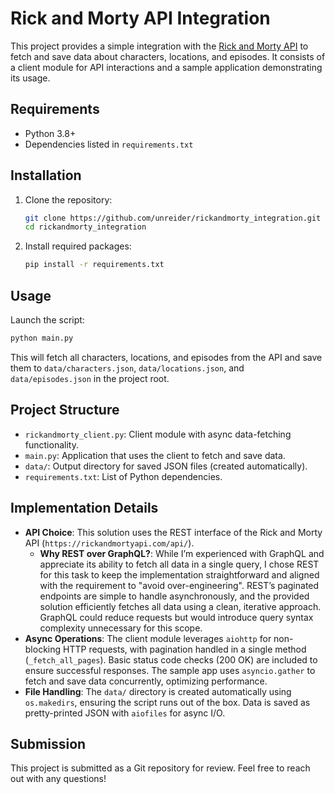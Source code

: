 # Rick and Morty API Integration

This project provides a simple integration with the [Rick and Morty API](https://rickandmortyapi.com/) to fetch and save data about characters, locations, and episodes. It consists of a client module for API interactions and a sample application demonstrating its usage.

## Requirements
- Python 3.8+
- Dependencies listed in `requirements.txt`

## Installation
1. Clone the repository:
   ```bash
   git clone https://github.com/unreider/rickandmorty_integration.git
   cd rickandmorty_integration
   ```
2. Install required packages:
   ```bash
   pip install -r requirements.txt
   ```

## Usage
Launch the script:
```bash
python main.py
```

This will fetch all characters, locations, and episodes from the API and save them to `data/characters.json`, `data/locations.json`, and `data/episodes.json` in the project root.

## Project Structure
- `rickandmorty_client.py`: Client module with async data-fetching functionality.
- `main.py`: Application that uses the client to fetch and save data.
- `data/`: Output directory for saved JSON files (created automatically).
- `requirements.txt`: List of Python dependencies.

## Implementation Details
- **API Choice**: This solution uses the REST interface of the Rick and Morty API (`https://rickandmortyapi.com/api/`).  
  - **Why REST over GraphQL?**: While I’m experienced with GraphQL and appreciate its ability to fetch all data in a single query, I chose REST for this task to keep the implementation straightforward and aligned with the requirement to "avoid over-engineering". REST’s paginated endpoints are simple to handle asynchronously, and the provided solution efficiently fetches all data using a clean, iterative approach. GraphQL could reduce requests but would introduce query syntax complexity unnecessary for this scope.
- **Async Operations**: The client module leverages `aiohttp` for non-blocking HTTP requests, with pagination handled in a single method (`_fetch_all_pages`). Basic status code checks (200 OK) are included to ensure successful responses. The sample app uses `asyncio.gather` to fetch and save data concurrently, optimizing performance.
- **File Handling**: The `data/` directory is created automatically using `os.makedirs`, ensuring the script runs out of the box. Data is saved as pretty-printed JSON with `aiofiles` for async I/O.

## Submission
This project is submitted as a Git repository for review. Feel free to reach out with any questions!
